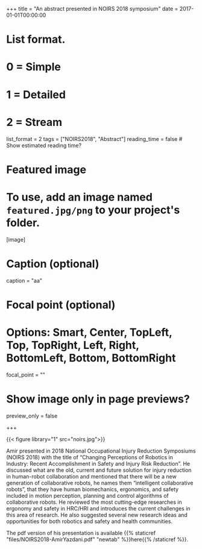 +++
title = "An abstract presented in NOIRS 2018 symposium"
date = 2017-01-01T00:00:00

# List format.
#   0 = Simple
#   1 = Detailed
#   2 = Stream
list_format = 2
tags = ["NOIRS2018", "Abstract"]
reading_time = false  # Show estimated reading time?
# Featured image
# To use, add an image named `featured.jpg/png` to your project's folder.
[image]
  # Caption (optional)
  caption = "aa"

  # Focal point (optional)
  # Options: Smart, Center, TopLeft, Top, TopRight, Left, Right, BottomLeft, Bottom, BottomRight
  focal_point = ""

  # Show image only in page previews?
  preview_only = false
  
+++

{{< figure library="1" src="noirs.jpg">}}


Amir presented in 2018 National Occupational Injury Reduction Symposiums (NOIRS 2018) with the title of
“Changing Perceptions of Robotics in Industry: Recent  Accomplishment in Safety and Injury Risk Reduction”.
He discussed what are the old, current and future solution for injury reduction in human-robot collaboration 
and mentioned that there will be a new generation of collaborative robots, he names them “intelligent collaborative robots”,
that they have human biomechanics, ergonomics, and safety included in motion perception, planning and control algorithms 
of collaborative robots. He reviewed the most cutting-edge researches in ergonomy and safety in HRC/HRI and introduces
the current challenges in this area of research. He also suggested several new research ideas and opportunities for 
both robotics and safety and health communities.

The pdf version of his presentation is available {{% staticref "files/NOIRS2018-AmirYazdani.pdf" "newtab" %}}here{{% /staticref %}}.
